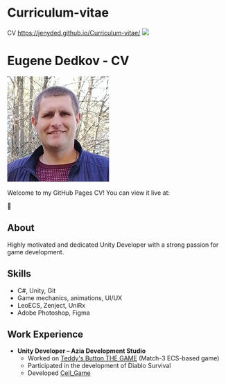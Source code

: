 # Curriculum-vitae
CV https://jenyded.github.io/Curriculum-vitae/
![](https:profile.jpg)
# Eugene Dedkov - CV

![Profile Photo](profile.jpg)

Welcome to my GitHub Pages CV! You can view it live at:

🔗 [](https://jenyded.github.io/Curriculum-vitae/)

## About
Highly motivated and dedicated Unity Developer with a strong passion for game development. 

## Skills
- C#, Unity, Git
- Game mechanics, animations, UI/UX
- LeoECS, Zenject, UniRx
- Adobe Photoshop, Figma

## Work Experience
- **Unity Developer – Azia Development Studio**
  - Worked on [Teddy's Button THE GAME](https://github.com/ADS-GAME/Teddy-s-button) (Match-3 ECS-based game)
  - Participated in the development of Diablo Survival
  - Developed [Cell_Game](https://github.com/Jenyded/Cell_Game)
